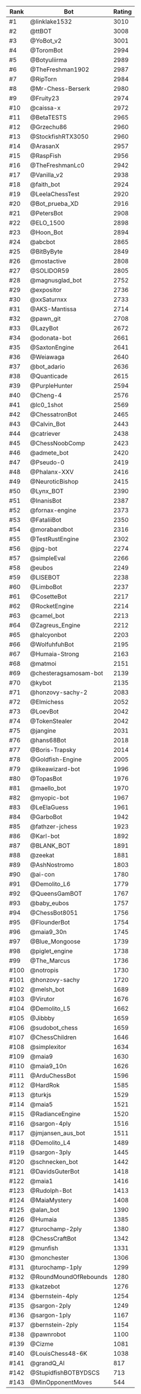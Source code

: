 Rank|Bot|Rating
---|---|---
#1|@linklake1532|3010
#2|@ttBOT|3008
#3|@YoBot_v2|3001
#4|@ToromBot|2994
#5|@Botyuliirma|2989
#6|@TheFreshman1902|2987
#7|@RipTorn|2984
#8|@Mr-Chess-Berserk|2980
#9|@Fruity23|2974
#10|@caissa-x|2972
#11|@BetaTESTS|2965
#12|@Grzechu86|2960
#13|@StockfishRTX3050|2960
#14|@ArasanX|2957
#15|@RaspFish|2956
#16|@TheFreshmanLc0|2942
#17|@Vanilla_v2|2938
#18|@faith_bot|2924
#19|@LeelaChessTest|2920
#20|@Bot_prueba_XD|2916
#21|@PetersBot|2908
#22|@ELO_1500|2898
#23|@Hoon_Bot|2894
#24|@abcbot|2865
#25|@BitByByte|2849
#26|@mostactive|2808
#27|@SOLIDOR59|2805
#28|@magnusglad_bot|2752
#29|@expositor|2736
#30|@xxSaturnxx|2733
#31|@AKS-Mantissa|2714
#32|@pawn_git|2708
#33|@LazyBot|2672
#34|@odonata-bot|2661
#35|@SaxtonEngine|2641
#36|@Weiawaga|2640
#37|@bot_adario|2636
#38|@Quanticade|2615
#39|@PurpleHunter|2594
#40|@Cheng-4|2576
#41|@lc0_1shot|2569
#42|@ChessatronBot|2465
#43|@Calvin_Bot|2443
#44|@catriever|2438
#45|@ChessNoobComp|2423
#46|@admete_bot|2420
#47|@Pseudo-0|2419
#48|@Phalanx-XXV|2416
#49|@NeuroticBishop|2415
#50|@Lynx_BOT|2390
#51|@InanisBot|2387
#52|@fornax-engine|2373
#53|@FataliiBot|2350
#54|@morabandbot|2316
#55|@TestRustEngine|2302
#56|@jpg-bot|2274
#57|@simpleEval|2266
#58|@eubos|2249
#59|@LISEBOT|2238
#60|@LimboBot|2237
#61|@CosetteBot|2217
#62|@RocketEngine|2214
#63|@camel_bot|2213
#64|@Zagreus_Engine|2212
#65|@halcyonbot|2203
#66|@WolfuhfuhBot|2195
#67|@Humaia-Strong|2163
#68|@matmoi|2151
#69|@chesteragsamosam-bot|2139
#70|@kybot|2135
#71|@honzovy-sachy-2|2083
#72|@Elmichess|2052
#73|@LoevBot|2042
#74|@TokenStealer|2042
#75|@jangine|2031
#76|@hans68Bot|2018
#77|@Boris-Trapsky|2014
#78|@Goldfish-Engine|2005
#79|@likeawizard-bot|1996
#80|@TopasBot|1976
#81|@maello_bot|1970
#82|@myopic-bot|1967
#83|@LeElaGuess|1961
#84|@GarboBot|1942
#85|@fathzer-jchess|1923
#86|@Karl-bot|1892
#87|@BLANK_BOT|1891
#88|@zeekat|1881
#89|@AshNostromo|1803
#90|@ai-con|1780
#91|@Demolito_L6|1779
#92|@QueensGamBOT|1767
#93|@baby_eubos|1757
#94|@ChessBot8051|1756
#95|@FlounderBot|1754
#96|@maia9_30n|1745
#97|@Blue_Mongoose|1739
#98|@piglet_engine|1738
#99|@The_Marcus|1736
#100|@notropis|1730
#101|@honzovy-sachy|1720
#102|@melsh_bot|1689
#103|@Virutor|1676
#104|@Demolito_L5|1662
#105|@Jibbby|1659
#106|@sudobot_chess|1659
#107|@ChessChildren|1646
#108|@simplexitor|1634
#109|@maia9|1630
#110|@maia9_10n|1626
#111|@ArduChessBot|1596
#112|@HardRok|1585
#113|@turkjs|1529
#114|@maia5|1521
#115|@RadianceEngine|1520
#116|@sargon-4ply|1516
#117|@jmjansen_aus_bot|1511
#118|@Demolito_L4|1489
#119|@sargon-3ply|1445
#120|@schnecken_bot|1442
#121|@DavidsGuterBot|1418
#122|@maia1|1416
#123|@Rudolph-Bot|1413
#124|@MaiaMystery|1408
#125|@alan_bot|1390
#126|@Humaia|1385
#127|@turochamp-2ply|1380
#128|@ChessCraftBot|1342
#129|@munfish|1331
#130|@monchester|1306
#131|@turochamp-1ply|1299
#132|@RoundMoundOfRebounds|1280
#133|@katzebot|1276
#134|@bernstein-4ply|1254
#135|@sargon-2ply|1249
#136|@sargon-1ply|1167
#137|@bernstein-2ply|1154
#138|@pawnrobot|1100
#139|@Cizme|1081
#140|@LouisChess48-6K|1038
#141|@grandQ_AI|817
#142|@StupidfishBOTBYDSCS|713
#143|@MinOpponentMoves|544
